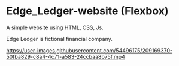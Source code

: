 # Edge_Ledger-website (Flexbox)

A simple website using HTML, CSS, Js.

Edge Ledger is fictional financial company.



https://user-images.githubusercontent.com/54496175/209169370-50fba829-c8a4-4c71-a583-24ccbaa8b75f.mp4

